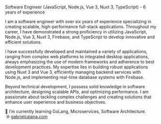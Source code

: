 Software Engineer (JavaScript, Node.js, Vue 3, Nuxt 3, TypeScript) - 6 years of experience

I am a software engineer with over six years of experience specializing in creating scalable, high-performance full-stack applications. Throughout my career, I have demonstrated a strong proficiency in utilizing JavaScript, Node.js, Vue 3, Nuxt 3, Firebase, and TypeScript to develop innovative and efficient solutions.

I have successfully developed and maintained a variety of applications, ranging from complex web platforms to integrated desktop applications, always emphasizing the use of modern frameworks and adherence to best development practices. My expertise lies in building robust applications using Nuxt 3 and Vue 3, efficiently managing backend services with Node.js, and implementing real-time database systems with Firebase.

Beyond technical development, I possess solid knowledge in software architecture, designing scalable APIs, and optimizing performance. I am passionate about tackling complex challenges and creating solutions that enhance user experience and business objectives.

🌱 I’m currently learning GoLang, Microservices, Software Architecture. </br>
 🌐 [gabrielcaiana.com](https://www.gabrielcaiana.com)
